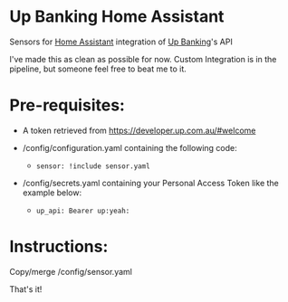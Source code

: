 # Up Banking Home Assistant
Sensors for [Home Assistant](https://www.home-assistant.io/) integration of [Up Banking](https://up.com.au/)'s API

I've made this as clean as possible for now. Custom Integration is in the pipeline, but someone feel free to beat me to it.

# Pre-requisites:

- A token retrieved from https://developer.up.com.au/#welcome

- /config/configuration.yaml containing the following code:

  - `sensor: !include sensor.yaml`

- /config/secrets.yaml containing your Personal Access Token like the example below:

  - `up_api: Bearer up:yeah:`

# Instructions: 

Copy/merge /config/sensor.yaml

That's it!
